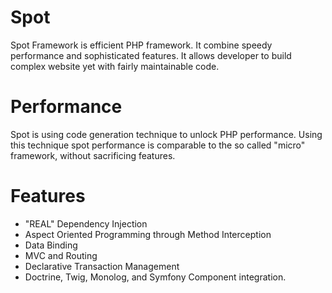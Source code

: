 Spot
====

Spot Framework is efficient PHP framework. 
It combine speedy performance and sophisticated features.
It allows developer to build complex website yet with fairly maintainable code.

Performance
===========
Spot is using code generation technique to unlock PHP performance. 
Using this technique spot performance is comparable to the so called "micro" framework, without sacrificing features.

Features
========
- "REAL" Dependency Injection
- Aspect Oriented Programming through Method Interception
- Data Binding
- MVC and Routing
- Declarative Transaction Management
- Doctrine, Twig, Monolog, and Symfony Component integration.
